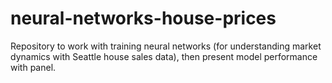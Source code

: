 # neural-networks-house-prices

Repository to work with training neural networks (for understanding market dynamics with Seattle house sales data), then present model performance with panel.
